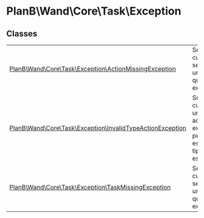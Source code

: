 
                                                                                                                                            
    
# PlanB\Wand\Core\Task\Exception



## Classes
| | |
| --- | --- |
| [PlanB\Wand\Core\Task\Exception\ActionMissingException](../../../../PlanB/Wand/Core/Task/Exception/ActionMissingException.md) | Se lanza cuando se pide una tarea que no existe. |
| [PlanB\Wand\Core\Task\Exception\InvalidTypeActionException](../../../../PlanB/Wand/Core/Task/Exception/InvalidTypeActionException.md) | Se lanza cuando una acción existe, pero no es del tipo esperado. |
| [PlanB\Wand\Core\Task\Exception\TaskMissingException](../../../../PlanB/Wand/Core/Task/Exception/TaskMissingException.md) | Se lanza cuando se pide una tarea que no existe. |






                                                                                                                                                                                                                                                                                                                                                                                                            
    
                                                                                                                                                                                                                                                                             
                
